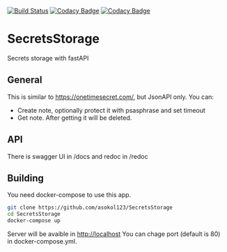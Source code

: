 [![Build Status](https://travis-ci.com/asokol123/SecretsStorage.svg?branch=master)](https://travis-ci.com/asokol123/SecretsStorage) [![Codacy Badge](https://api.codacy.com/project/badge/Coverage/08b2907c55dc4d80aac4823b6f924f42)](https://www.codacy.com/manual/asokol123/SecretsStorage?utm_source=github.com&amp;utm_medium=referral&amp;utm_content=asokol123/SecretsStorage&amp;utm_campaign=Badge_Coverage) [![Codacy Badge](https://api.codacy.com/project/badge/Grade/08b2907c55dc4d80aac4823b6f924f42)](https://www.codacy.com/manual/asokol123/SecretsStorage?utm_source=github.com&amp;utm_medium=referral&amp;utm_content=asokol123/SecretsStorage&amp;utm_campaign=Badge_Grade)

# SecretsStorage

Secrets storage with fastAPI

## General
This is similar to <https://onetimesecret.com/>, but JsonAPI only.
You can:
*   Create note, optionally protect it with psasphrase and set timeout
*   Get note. After getting it will be deleted.

## API
There is swagger UI in /docs and redoc in /redoc

## Building
You need docker-compose to use this app.
```bash
git clone https://github.com/asokol123/SecretsStorage
cd SecretsStorage
docker-compose up
```
Server will be avaible in <http://localhost>
You can chage port (default is 80) in docker-compose.yml.
